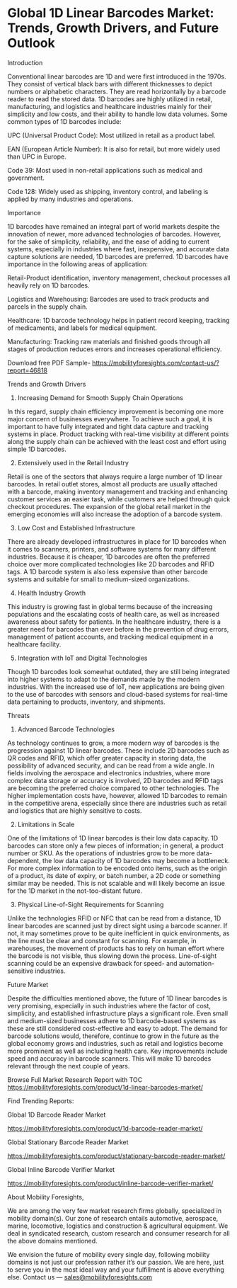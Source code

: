 # Global 1D Linear Barcodes Market: Trends, Growth Drivers, and Future Outlook

Introduction

Conventional linear barcodes are 1D and were first introduced in the 1970s. They consist of vertical black bars with different thicknesses to depict numbers or alphabetic characters. They are read horizontally by a barcode reader to read the stored data. 1D barcodes are highly utilized in retail, manufacturing, and logistics and healthcare industries mainly for their simplicity and low costs, and their ability to handle low data volumes. Some common types of 1D barcodes include:

UPC (Universal Product Code): Most utilized in retail as a product label.

EAN (European Article Number): It is also for retail, but more widely used than UPC in Europe.

Code 39: Most used in non-retail applications such as medical and government.

Code 128: Widely used as shipping, inventory control, and labeling is applied by many industries and operations.

Importance

1D barcodes have remained an integral part of world markets despite the innovation of newer, more advanced technologies of barcodes. However, for the sake of simplicity, reliability, and the ease of adding to current systems, especially in industries where fast, inexpensive, and accurate data capture solutions are needed, 1D barcodes are preferred. 1D barcodes have importance in the following areas of application:

Retail-Product identification, inventory management, checkout processes all heavily rely on 1D barcodes.

Logistics and Warehousing: Barcodes are used to track products and parcels in the supply chain.

Healthcare: 1D barcode technology helps in patient record keeping, tracking of medicaments, and labels for medical equipment.

Manufacturing: Tracking raw materials and finished goods through all stages of production reduces errors and increases operational efficiency.

Download free PDF Sample- https://mobilityforesights.com/contact-us/?report=46818

Trends and Growth Drivers

1. Increasing Demand for Smooth Supply Chain Operations

In this regard, supply chain efficiency improvement is becoming one more major concern of businesses everywhere. To achieve such a goal, it is important to have fully integrated and tight data capture and tracking systems in place. Product tracking with real-time visibility at different points along the supply chain can be achieved with the least cost and effort using simple 1D barcodes.

2. Extensively used in the Retail Industry

Retail is one of the sectors that always require a large number of 1D linear barcodes. In retail outlet stores, almost all products are usually attached with a barcode, making inventory management and tracking and enhancing customer services an easier task, while customers are helped through quick checkout procedures. The expansion of the global retail market in the emerging economies will also increase the adoption of a barcode system.

3. Low Cost and Established Infrastructure

There are already developed infrastructures in place for 1D barcodes when it comes to scanners, printers, and software systems for many different industries. Because it is cheaper, 1D barcodes are often the preferred choice over more complicated technologies like 2D barcodes and RFID tags. A 1D barcode system is also less expensive than other barcode systems and suitable for small to medium-sized organizations.

4. Health Industry Growth

This industry is growing fast in global terms because of the increasing populations and the escalating costs of health care, as well as increased awareness about safety for patients. In the healthcare industry, there is a greater need for barcodes than ever before in the prevention of drug errors, management of patient accounts, and tracking medical equipment in a healthcare facility.

5. Integration with IoT and Digital Technologies

Though 1D barcodes look somewhat outdated, they are still being integrated into higher systems to adapt to the demands made by the modern industries. With the increased use of IoT, new applications are being given to the use of barcodes with sensors and cloud-based systems for real-time data pertaining to products, inventory, and shipments.

Threats

1. Advanced Barcode Technologies

As technology continues to grow, a more modern way of barcodes is the progression against 1D linear barcodes. These include 2D barcodes such as QR codes and RFID, which offer greater capacity in storing data, the possibility of advanced security, and can be read from a wide angle. In fields involving the aerospace and electronics industries, where more complex data storage or accuracy is involved, 2D barcodes and RFID tags are becoming the preferred choice compared to other technologies. The higher implementation costs have, however, allowed 1D barcodes to remain in the competitive arena, especially since there are industries such as retail and logistics that are highly sensitive to costs.

2. Limitations in Scale

One of the limitations of 1D linear barcodes is their low data capacity. 1D barcodes can store only a few pieces of information; in general, a product number or SKU. As the operations of industries grow to be more data-dependent, the low data capacity of 1D barcodes may become a bottleneck. For more complex information to be encoded onto items, such as the origin of a product, its date of expiry, or batch number, a 2D code or something similar may be needed. This is not scalable and will likely become an issue for the 1D market in the not-too-distant future.

3. Physical Line-of-Sight Requirements for Scanning

Unlike the technologies RFID or NFC that can be read from a distance, 1D linear barcodes are scanned just by direct sight using a barcode scanner. If not, it may sometimes prove to be quite inefficient in quick environments, as the line must be clear and constant for scanning. For example, in warehouses, the movement of products has to rely on human effort where the barcode is not visible, thus slowing down the process. Line-of-sight scanning could be an expensive drawback for speed- and automation-sensitive industries.

Future Market

Despite the difficulties mentioned above, the future of 1D linear barcodes is very promising, especially in such industries where the factor of cost, simplicity, and established infrastructure plays a significant role. Even small and medium-sized businesses adhere to 1D barcode-based systems as these are still considered cost-effective and easy to adopt. The demand for barcode solutions would, therefore, continue to grow in the future as the global economy grows and industries, such as retail and logistics become more prominent as well as including health care. Key improvements include speed and accuracy in barcode scanners. This will make 1D barcodes relevant through the next couple of years.

Browse Full Market Research Report with TOC https://mobilityforesights.com/product/1d-linear-barcodes-market/

Find Trending Reports:

Global 1D Barcode Reader Market

https://mobilityforesights.com/product/1d-barcode-reader-market/

Global Stationary Barcode Reader Market

https://mobilityforesights.com/product/stationary-barcode-reader-market/

Global Inline Barcode Verifier Market

https://mobilityforesights.com/product/inline-barcode-verifier-market/

About Mobility Foresights,

We are among the very few market research firms globally, specialized in mobility domain(s). Our zone of research entails automotive, aerospace, marine, locomotive, logistics and construction & agricultural equipment. We deal in syndicated research, custom research and consumer research for all the above domains mentioned.

We envision the future of mobility every single day, following mobility domains is not just our profession rather it’s our passion. We are here, just to serve you in the most ideal way and your fulfillment is above everything else. Contact us — sales@mobilityforesights.com





